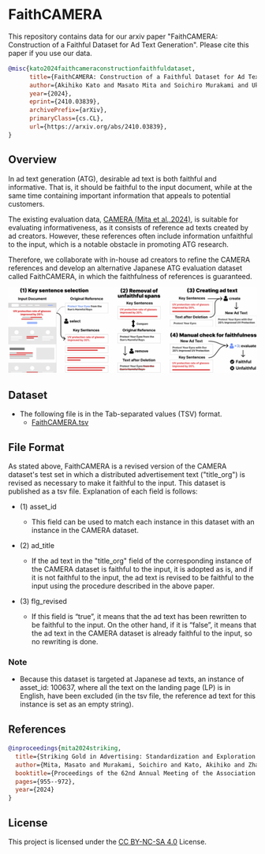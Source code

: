 # FaithCAMERA
This repository contains data for our arxiv paper "FaithCAMERA: Construction of a Faithful Dataset for Ad Text Generation".
Please cite this paper if you use our data.

```bibtex
@misc{kato2024faithcameraconstructionfaithfuldataset,
      title={FaithCAMERA: Construction of a Faithful Dataset for Ad Text Generation}, 
      author={Akihiko Kato and Masato Mita and Soichiro Murakami and Ukyo Honda and Sho Hoshino and Peinan Zhang},
      year={2024},
      eprint={2410.03839},
      archivePrefix={arXiv},
      primaryClass={cs.CL},
      url={https://arxiv.org/abs/2410.03839}, 
}
```

## Overview
In ad text generation (ATG), desirable ad text is both faithful and informative. That is, it should be faithful to the input document, while at the same time containing important information that appeals to potential customers.

The existing evaluation data, [CAMERA (Mita et al.,2024)](https://aclanthology.org/2024.acl-long.54/), is suitable for evaluating informativeness, as it consists of reference ad texts created by ad creators. However, these references often include information unfaithful to the input, which is a notable obstacle in promoting ATG research.

Therefore, we collaborate with in-house ad creators to refine the CAMERA references and develop an alternative Japanese ATG evaluation dataset called FaithCAMERA, in which the faithfulness of references is guaranteed.

<img src="./figures/Fig-2-eps-converted-to.png" alt="Cover Image" width="800">

## Dataset
- The following file is in the Tab-separated values (TSV) format.
    - [FaithCAMERA.tsv](./data/FaithCAMERA.tsv)

## File Format
As stated above, FaithCAMERA is a revised version of the CAMERA dataset's test set in which a distributed advertisement text ("title_org") is revised as necessary to make it faithful to the input. This dataset is published as a tsv file. Explanation of each field is follows:

- (1) asset_id
    - This field can be used to match each instance in this dataset with an instance in the CAMERA dataset.

- (2) ad_title
    - If the ad text in the "title_org" field of the corresponding instance of the CAMERA dataset is faithful to the input, it is adopted as is, and if it is not faithful to the input, the ad text is revised to be faithful to the input using the procedure described in the above paper.

- (3) flg_revised
    - If this field is “true”, it means that the ad text has been rewritten to be faithful to the input. On the other hand, if it is “false”, it means that the ad text in the CAMERA dataset is already faithful to the input, so no rewriting is done.

### Note
- Because this dataset is targeted at Japanese ad texts, an instance of asset_id: 100637, where all the text on the landing page (LP) is in English, have been excluded (in the tsv file, the reference ad text for this instance is set as an empty string).

## References
```bibtex
@inproceedings{mita2024striking,
  title={Striking Gold in Advertising: Standardization and Exploration of Ad Text Generation},
  author={Mita, Masato and Murakami, Soichiro and Kato, Akihiko and Zhang, Peinan},
  booktitle={Proceedings of the 62nd Annual Meeting of the Association for Computational Linguistics (Volume 1: Long Papers)},
  pages={955--972},
  year={2024}
}
```

## License
This project is licensed under the [CC BY-NC-SA 4.0](https://creativecommons.org/licenses/by-nc-sa/4.0/) License.
